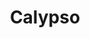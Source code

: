 ---
artist: 'Gigi Masin'
title: Calypso
apple_link: 'https://music.apple.com/us/album/calypso/1485427892'
link: 'https://www.dropbox.com/s/srix8y09ql5c4s6/Gigi.zip?dl=1'
content: ""
new_image: ../assets/FFWD/Gigi.jpg
published_date: '2020-03-25T21:48:32.000Z'
---